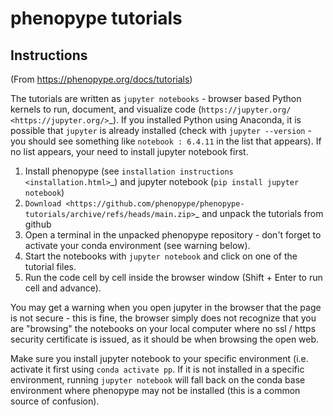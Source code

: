 phenopype tutorials
===================

Instructions
------------

(From https://phenopype.org/docs/tutorials)

The tutorials are written as `jupyter notebooks` - browser based Python kernels to run, document, and visualize code (`https://jupyter.org/ <https://jupyter.org/>`_). If you installed Python using Anaconda, it is possible that `jupyter` is already installed (check with `jupyter --version` - you should see something like `notebook : 6.4.11` in the list that appears). If no list appears, your need to install jupyter notebook first.

1. Install phenopype (see `installation instructions <installation.html>`_) and jupyter notebook (`pip install jupyter notebook`)
2. `Download <https://github.com/phenopype/phenopype-tutorials/archive/refs/heads/main.zip>`_ and unpack the tutorials from github
3. Open a terminal in the unpacked phenopype repository - don't forget to activate your conda environment (see warning below).
4. Start the notebooks with `jupyter notebook` and click on one of the tutorial files.
5. Run the code cell by cell inside the browser window (Shift + Enter to run cell and advance).

You may get a warning when you open jupyter in the browser that the page is not secure - this is fine, the browser simply does not recognize that you are "browsing" the notebooks on your local computer where no ssl / https security certificate is issued, as it should be when browsing the open web.

Make sure you install jupyter notebook to your specific environment (i.e. activate it first using `conda activate pp`. If it is not installed in a specific environment, running `jupyter notebook` will fall back on the conda base environment where phenopype may not be installed (this is a common source of confusion).
